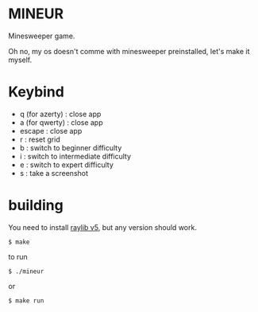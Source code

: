 # MINEUR

Minesweeper game.

Oh no, my os doesn't comme with minesweeper preinstalled, let's make it myself.

# Keybind

- q (for azerty) : close app
- a (for qwerty) : close app
- escape         : close app
- r : reset grid
- b : switch to beginner difficulty
- i : switch to intermediate difficulty
- e : switch to expert difficulty
- s : take a screenshot

# building

You need to install [raylib v5](https://github.com/raysan5/raylib/releases/tag/5.0), but any version should work.

```console
$ make
```

to run

```console
$ ./mineur
```

or

```console
$ make run
```
